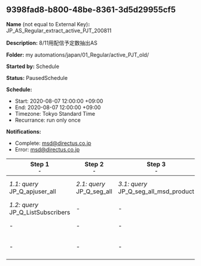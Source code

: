 ## 9398fad8-b800-48be-8361-3d5d29955cf5

**Name** (not equal to External Key)**:** JP_AS_Regular_extract_active_PJT_200811

**Description:** 8/11用配信予定数抽出AS

**Folder:** my automations/japan/01_Regular/active_PJT_old/

**Started by:** Schedule

**Status:** PausedSchedule

**Schedule:**

* Start: 2020-08-07 12:00:00 +09:00
* End: 2020-08-07 12:00:00 +09:00
* Timezone: Tokyo Standard Time
* Recurrance: run only once

**Notifications:**

* Complete: msd@directus.co.jp
* Error: msd@directus.co.jp

| Step 1<br>_<small>-</small>_ | Step 2<br>_<small>-</small>_ | Step 3<br>_<small>-</small>_ | Step 4<br>_<small>-</small>_ | Step 5<br>_<small>-</small>_ | Step 6<br>_<small>-</small>_ | Step 7<br>_<small>-</small>_ | Step 8<br>_<small>-</small>_ | Step 9<br>_<small>-</small>_ |
| --- | --- | --- | --- | --- | --- | --- | --- | --- |
| _1.1: query_<br>JP_Q_apjuser_all | _2.1: query_<br>JP_Q_seg_all | _3.1: query_<br>JP_Q_seg_all_msd_product | _4.1: query_<br>JP_Q_msd_product_targets | _5.1: query_<br>JP_Q_msd_product_target_validation | _6.1: query_<br>JP_Q_seg_all_list | _7.1: query_<br>JP_Q_main_speciality_j | _8.1: query_<br>JP_Q_seg_Doctor_Control_A | _9.1: query_<br>JP_Q_seg_Doctor_Control_A_seg1_HPV_ vaccine |
| _1.2: query_<br>JP_Q_ListSubscribers | - | - | - | - | - | - | _8.2: query_<br>JP_Q_seg_Doctor_Control_B | _9.2: query_<br>JP_Q_seg_Doctor_Control_A_seg2_Oncology |
| - | - | - | - | - | - | - | _8.3: query_<br>JP_Q_seg_Doctor_Nonactive | _9.3: query_<br>JP_Q_seg_Doctor_Control_A_seg3_Seminar |
| - | - | - | - | - | - | - | _8.4: query_<br>JP_Q_seg_Pharmacist_active _PJT | - |
